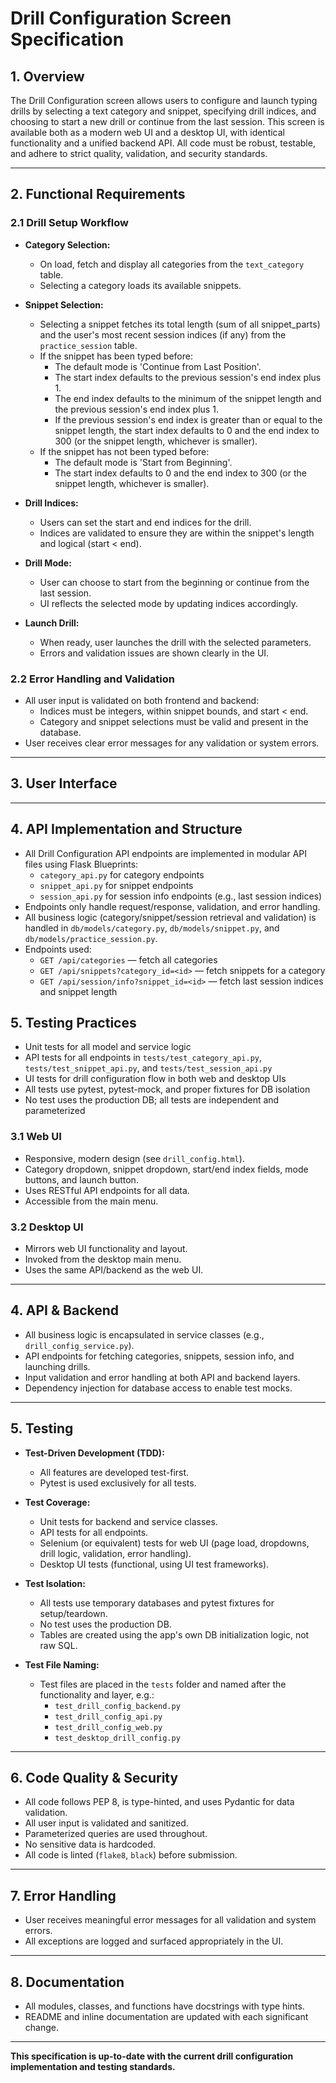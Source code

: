 # Drill Configuration Screen Specification

## 1. Overview

The Drill Configuration screen allows users to configure and launch typing drills by selecting a text category and snippet, specifying drill indices, and choosing to start a new drill or continue from the last session. This screen is available both as a modern web UI and a desktop UI, with identical functionality and a unified backend API. All code must be robust, testable, and adhere to strict quality, validation, and security standards.

---

## 2. Functional Requirements

### 2.1 Drill Setup Workflow

- **Category Selection:**
  - On load, fetch and display all categories from the `text_category` table.
  - Selecting a category loads its available snippets.

- **Snippet Selection:**
  - Selecting a snippet fetches its total length (sum of all snippet_parts) and the user's most recent session indices (if any) from the `practice_session` table.
  - If the snippet has been typed before:
    - The default mode is 'Continue from Last Position'.
    - The start index defaults to the previous session's end index plus 1.
    - The end index defaults to the minimum of the snippet length and the previous session's end index plus 1.
    - If the previous session's end index is greater than or equal to the snippet length, the start index defaults to 0 and the end index to 300 (or the snippet length, whichever is smaller).
  - If the snippet has not been typed before:
    - The default mode is 'Start from Beginning'.
    - The start index defaults to 0 and the end index to 300 (or the snippet length, whichever is smaller).

- **Drill Indices:**
  - Users can set the start and end indices for the drill.
  - Indices are validated to ensure they are within the snippet's length and logical (start < end).

- **Drill Mode:**
  - User can choose to start from the beginning or continue from the last session.
  - UI reflects the selected mode by updating indices accordingly.

- **Launch Drill:**
  - When ready, user launches the drill with the selected parameters.
  - Errors and validation issues are shown clearly in the UI.

### 2.2 Error Handling and Validation

- All user input is validated on both frontend and backend:
  - Indices must be integers, within snippet bounds, and start < end.
  - Category and snippet selections must be valid and present in the database.
- User receives clear error messages for any validation or system errors.

---

## 3. User Interface

---

## 4. API Implementation and Structure
- All Drill Configuration API endpoints are implemented in modular API files using Flask Blueprints:
  - `category_api.py` for category endpoints
  - `snippet_api.py` for snippet endpoints
  - `session_api.py` for session info endpoints (e.g., last session indices)
- Endpoints only handle request/response, validation, and error handling.
- All business logic (category/snippet/session retrieval and validation) is handled in `db/models/category.py`, `db/models/snippet.py`, and `db/models/practice_session.py`.
- Endpoints used:
  - `GET /api/categories` — fetch all categories
  - `GET /api/snippets?category_id=<id>` — fetch snippets for a category
  - `GET /api/session/info?snippet_id=<id>` — fetch last session indices and snippet length

## 5. Testing Practices
- Unit tests for all model and service logic
- API tests for all endpoints in `tests/test_category_api.py`, `tests/test_snippet_api.py`, and `tests/test_session_api.py`
- UI tests for drill configuration flow in both web and desktop UIs
- All tests use pytest, pytest-mock, and proper fixtures for DB isolation
- No test uses the production DB; all tests are independent and parameterized

### 3.1 Web UI
- Responsive, modern design (see `drill_config.html`).
- Category dropdown, snippet dropdown, start/end index fields, mode buttons, and launch button.
- Uses RESTful API endpoints for all data.
- Accessible from the main menu.

### 3.2 Desktop UI
- Mirrors web UI functionality and layout.
- Invoked from the desktop main menu.
- Uses the same API/backend as the web UI.

---

## 4. API & Backend

- All business logic is encapsulated in service classes (e.g., `drill_config_service.py`).
- API endpoints for fetching categories, snippets, session info, and launching drills.
- Input validation and error handling at both API and backend layers.
- Dependency injection for database access to enable test mocks.

---

## 5. Testing

- **Test-Driven Development (TDD):**
  - All features are developed test-first.
  - Pytest is used exclusively for all tests.

- **Test Coverage:**
  - Unit tests for backend and service classes.
  - API tests for all endpoints.
  - Selenium (or equivalent) tests for web UI (page load, dropdowns, drill logic, validation, error handling).
  - Desktop UI tests (functional, using UI test frameworks).

- **Test Isolation:**
  - All tests use temporary databases and pytest fixtures for setup/teardown.
  - No test uses the production DB.
  - Tables are created using the app's own DB initialization logic, not raw SQL.

- **Test File Naming:**
  - Test files are placed in the `tests` folder and named after the functionality and layer, e.g.:
    - `test_drill_config_backend.py`
    - `test_drill_config_api.py`
    - `test_drill_config_web.py`
    - `test_desktop_drill_config.py`

---

## 6. Code Quality & Security

- All code follows PEP 8, is type-hinted, and uses Pydantic for data validation.
- All user input is validated and sanitized.
- Parameterized queries are used throughout.
- No sensitive data is hardcoded.
- All code is linted (`flake8`, `black`) before submission.

---

## 7. Error Handling

- User receives meaningful error messages for all validation and system errors.
- All exceptions are logged and surfaced appropriately in the UI.

---

## 8. Documentation

- All modules, classes, and functions have docstrings with type hints.
- README and inline documentation are updated with each significant change.

---

**This specification is up-to-date with the current drill configuration implementation and testing standards.**
